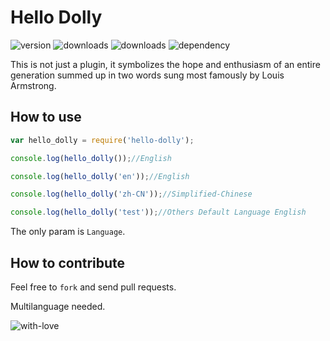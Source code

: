 # Hello Dolly

![version](https://badge.fury.io/js/hello-dolly.svg) ![downloads](https://img.shields.io/npm/dm/hello-dolly.svg) ![downloads](https://img.shields.io/npm/dt/hello-dolly.svg) ![dependency](https://david-dm.org/willin/node-hello-dolly.svg)

This is not just a plugin, it symbolizes the hope and enthusiasm of an entire generation summed up in two words sung most famously by Louis Armstrong.

## How to use

```js
var hello_dolly = require('hello-dolly');

console.log(hello_dolly());//English

console.log(hello_dolly('en'));//English

console.log(hello_dolly('zh-CN'));//Simplified-Chinese

console.log(hello_dolly('test'));//Others Default Language English
```

The only param is `Language`.

## How to contribute

Feel free to `fork` and send pull requests.

Multilanguage needed.

![with-love](http://forthebadge.com/images/badges/built-with-love.svg)


